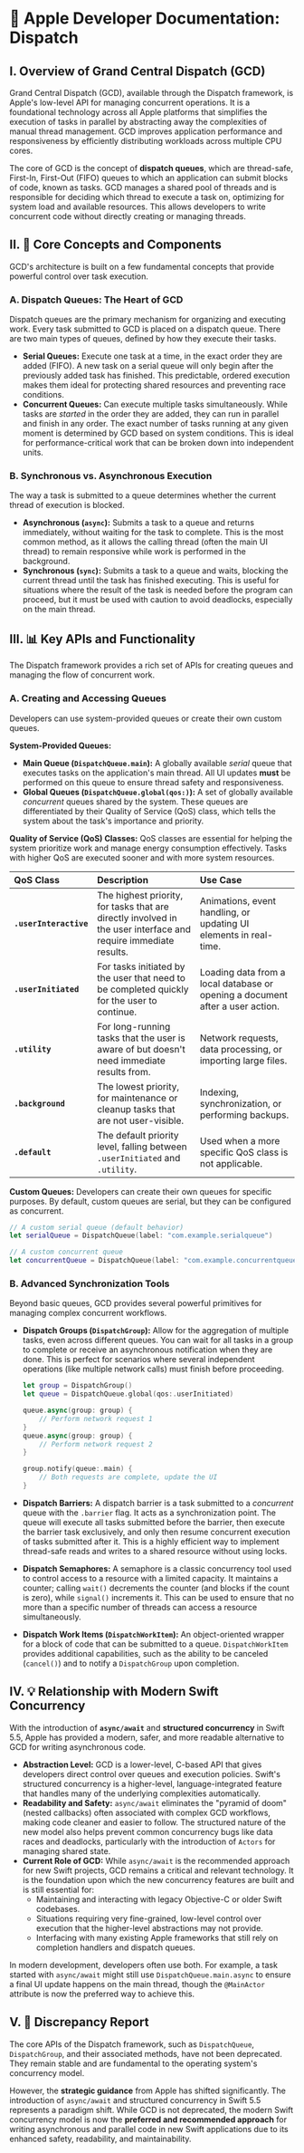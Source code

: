 # 📘 Apple Developer Documentation: Dispatch

## I. Overview of Grand Central Dispatch (GCD)

Grand Central Dispatch (GCD), available through the Dispatch framework, is Apple's low-level API for managing concurrent operations. It is a foundational technology across all Apple platforms that simplifies the execution of tasks in parallel by abstracting away the complexities of manual thread management. GCD improves application performance and responsiveness by efficiently distributing workloads across multiple CPU cores.

The core of GCD is the concept of **dispatch queues**, which are thread-safe, First-In, First-Out (FIFO) queues to which an application can submit blocks of code, known as tasks. GCD manages a shared pool of threads and is responsible for deciding which thread to execute a task on, optimizing for system load and available resources. This allows developers to write concurrent code without directly creating or managing threads.

## II. 🎯 Core Concepts and Components

GCD's architecture is built on a few fundamental concepts that provide powerful control over task execution.

### A. Dispatch Queues: The Heart of GCD

Dispatch queues are the primary mechanism for organizing and executing work. Every task submitted to GCD is placed on a dispatch queue. There are two main types of queues, defined by how they execute their tasks.

  * **Serial Queues:** Execute one task at a time, in the exact order they are added (FIFO). A new task on a serial queue will only begin after the previously added task has finished. This predictable, ordered execution makes them ideal for protecting shared resources and preventing race conditions.
  * **Concurrent Queues:** Can execute multiple tasks simultaneously. While tasks are *started* in the order they are added, they can run in parallel and finish in any order. The exact number of tasks running at any given moment is determined by GCD based on system conditions. This is ideal for performance-critical work that can be broken down into independent units.

### B. Synchronous vs. Asynchronous Execution

The way a task is submitted to a queue determines whether the current thread of execution is blocked.

  * **Asynchronous (`async`):** Submits a task to a queue and returns immediately, without waiting for the task to complete. This is the most common method, as it allows the calling thread (often the main UI thread) to remain responsive while work is performed in the background.
  * **Synchronous (`sync`):** Submits a task to a queue and waits, blocking the current thread until the task has finished executing. This is useful for situations where the result of the task is needed before the program can proceed, but it must be used with caution to avoid deadlocks, especially on the main thread.

## III. 📊 Key APIs and Functionality

The Dispatch framework provides a rich set of APIs for creating queues and managing the flow of concurrent work.

### A. Creating and Accessing Queues

Developers can use system-provided queues or create their own custom queues.

**System-Provided Queues:**

  * **Main Queue (`DispatchQueue.main`):** A globally available *serial* queue that executes tasks on the application's main thread. All UI updates **must** be performed on this queue to ensure thread safety and responsiveness.
  * **Global Queues (`DispatchQueue.global(qos:)`):** A set of globally available *concurrent* queues shared by the system. These queues are differentiated by their Quality of Service (QoS) class, which tells the system about the task's importance and priority.

**Quality of Service (QoS) Classes:**
QoS classes are essential for helping the system prioritize work and manage energy consumption effectively. Tasks with higher QoS are executed sooner and with more system resources.

| QoS Class | Description | Use Case |
| :--- | :--- | :--- |
| **`.userInteractive`** | The highest priority, for tasks that are directly involved in the user interface and require immediate results. | Animations, event handling, or updating UI elements in real-time. |
| **`.userInitiated`** | For tasks initiated by the user that need to be completed quickly for the user to continue. | Loading data from a local database or opening a document after a user action. |
| **`.utility`** | For long-running tasks that the user is aware of but doesn't need immediate results from. | Network requests, data processing, or importing large files. |
| **`.background`** | The lowest priority, for maintenance or cleanup tasks that are not user-visible. | Indexing, synchronization, or performing backups. |
| **`.default`** | The default priority level, falling between `.userInitiated` and `.utility`. | Used when a more specific QoS class is not applicable. |

**Custom Queues:**
Developers can create their own queues for specific purposes. By default, custom queues are serial, but they can be configured as concurrent.

```swift
// A custom serial queue (default behavior)
let serialQueue = DispatchQueue(label: "com.example.serialqueue")

// A custom concurrent queue
let concurrentQueue = DispatchQueue(label: "com.example.concurrentqueue", attributes:.concurrent)
```

### B. Advanced Synchronization Tools

Beyond basic queues, GCD provides several powerful primitives for managing complex concurrent workflows.

  * **Dispatch Groups (`DispatchGroup`):** Allow for the aggregation of multiple tasks, even across different queues. You can wait for all tasks in a group to complete or receive an asynchronous notification when they are done. This is perfect for scenarios where several independent operations (like multiple network calls) must finish before proceeding.

    ```swift
    let group = DispatchGroup()
    let queue = DispatchQueue.global(qos:.userInitiated)

    queue.async(group: group) {
        // Perform network request 1
    }
    queue.async(group: group) {
        // Perform network request 2
    }

    group.notify(queue:.main) {
        // Both requests are complete, update the UI
    }
    ```

  * **Dispatch Barriers:** A dispatch barrier is a task submitted to a *concurrent* queue with the `.barrier` flag. It acts as a synchronization point. The queue will execute all tasks submitted before the barrier, then execute the barrier task exclusively, and only then resume concurrent execution of tasks submitted after it. This is a highly efficient way to implement thread-safe reads and writes to a shared resource without using locks.

  * **Dispatch Semaphores:** A semaphore is a classic concurrency tool used to control access to a resource with a limited capacity. It maintains a counter; calling `wait()` decrements the counter (and blocks if the count is zero), while `signal()` increments it. This can be used to ensure that no more than a specific number of threads can access a resource simultaneously.

  * **Dispatch Work Items (`DispatchWorkItem`):** An object-oriented wrapper for a block of code that can be submitted to a queue. `DispatchWorkItem` provides additional capabilities, such as the ability to be canceled (`cancel()`) and to notify a `DispatchGroup` upon completion.

## IV. 💡 Relationship with Modern Swift Concurrency

With the introduction of **`async/await`** and **structured concurrency** in Swift 5.5, Apple has provided a modern, safer, and more readable alternative to GCD for writing asynchronous code.

  * **Abstraction Level:** GCD is a lower-level, C-based API that gives developers direct control over queues and execution policies. Swift's structured concurrency is a higher-level, language-integrated feature that handles many of the underlying complexities automatically.
  * **Readability and Safety:** `async/await` eliminates the "pyramid of doom" (nested callbacks) often associated with complex GCD workflows, making code cleaner and easier to follow. The structured nature of the new model also helps prevent common concurrency bugs like data races and deadlocks, particularly with the introduction of `Actors` for managing shared state.
  * **Current Role of GCD:** While `async/await` is the recommended approach for new Swift projects, GCD remains a critical and relevant technology. It is the foundation upon which the new concurrency features are built and is still essential for:
      * Maintaining and interacting with legacy Objective-C or older Swift codebases.
      * Situations requiring very fine-grained, low-level control over execution that the higher-level abstractions may not provide.
      * Interfacing with many existing Apple frameworks that still rely on completion handlers and dispatch queues.

In modern development, developers often use both. For example, a task started with `async/await` might still use `DispatchQueue.main.async` to ensure a final UI update happens on the main thread, though the `@MainActor` attribute is now the preferred way to achieve this.

## V. 🔄 Discrepancy Report

The core APIs of the Dispatch framework, such as `DispatchQueue`, `DispatchGroup`, and their associated methods, have not been deprecated. They remain stable and are fundamental to the operating system's concurrency model.

However, the **strategic guidance** from Apple has shifted significantly. The introduction of `async/await` and structured concurrency in Swift 5.5 represents a paradigm shift. While GCD is not deprecated, the modern Swift concurrency model is now the **preferred and recommended approach** for writing asynchronous and parallel code in new Swift applications due to its enhanced safety, readability, and maintainability.